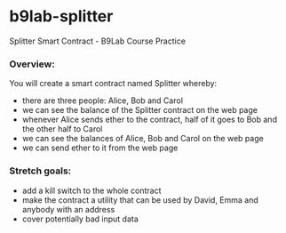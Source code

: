 # b9lab-splitter
Splitter Smart Contract - B9Lab Course Practice

### Overview: 
You will create a smart contract named Splitter whereby:
* there are three people: Alice, Bob and Carol
* we can see the balance of the Splitter contract on the web page
* whenever Alice sends ether to the contract, half of it goes to Bob and the other half to Carol
* we can see the balances of Alice, Bob and Carol on the web page
* we can send ether to it from the web page

### Stretch goals:
* add a kill switch to the whole contract
* make the contract a utility that can be used by David, Emma and anybody with an address
* cover potentially bad input data